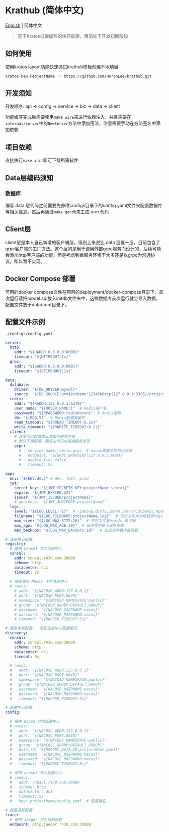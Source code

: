 # Krathub (简体中文)

[English](README.en-US.md) | 简体中文

> 基于Kratos框架编写的快开框架，目前处于开发初期阶段

## 如何使用

使用kratos layout功能快速通过krathub模板创建本地项目
```bash
kratos new PeojectName -r https://github.com/HoronLee/krathub.git
```

## 开发须知

开发顺序: api -> config -> service -> biz -> data -> client

功能编写完成后需要使用`make wire`来进行依赖注入，并且需要在`internal/server`中的`NewServer`方法中添加用法，注意需要手动在方法签名中添加依赖

## 项目依赖

直接执行`make init`即可下载所需软件

## Data层编码须知

### 数据库

编写 data 层代码之前需要先修改configs目录下的config.yaml文件来配置数据库等相关信息。然后再通过`make gendb`来生成 orm 代码

## Client层

client层是本人自己新增的客户端层，级别上来说比 data 层低一层，目前包含了grpc客户端的工厂方法。这个层的是用于调用外部grpc服务而设计的，后续可能会添加http客户端的功能，但是考虑到微服务环境下大多还是以grpc为沟通协议，所以暂不实现。


## Docker Compose 部署

可用的docker compose文件在项目的deployment/docker-compose目录下，首次运行请把model.sql放入initdb文件夹中，这样数据库首次运行就会导入数据。配置文件放于data/conf目录下。

## 配置文件示例

`./configs/config.yaml`
```yaml
server:
  http:
    addr: "${HADDR:0.0.0.0:8000}"
    timeout: "${HTIMEOUT:1s}"
  grpc:
    addr: "${GADDR:0.0.0.0:8001}"
    timeout: "${GTIMEHOUT:1s}"

data:
  database:
    driver: "${DB_DRIVER:mysql}"
    source: "${DB_SOURCE:projectName:123456@tcp(127.0.0.1:3306)/projectName?parseTime=True&loc=Local}"
  redis:
    addr: "${RADDR:127.0.0.1:6379}"
    user_name: "${RUSER_NAME:}"  # Redis用户名
    password: "${RPASSWORD:redisHoron}"  # Redis密码
    db: "${RDB:5}"  # Redis数据库编号
    read_timeout: "${RREAD_TIMEOUT:0.2s}"
    write_timeout: "${RWRITE_TIMEOUT:0.2s}"
  client:
    # 这里可以配置第三方服务的客户端
    # 默认不用配置，而是在代码中直接服务发现
    grpc:
      # - service_name: hello.grpc  # nacos需要添加协议后缀
      #   endpoint: "${GRPC_ENDPOINT:127.0.0.1:8003}"
      #   enable_tls: false
      #   timeout: 5s

app:
  env: "${ENV:dev}" # dev, test, prod
  jwt:
    secret_key: "${JWT_SECRETK_KEY:projectName_secret}"
    expire: "${JWT_EXPIRE:24}"
    issuer: "${JWT_ISSUER:projectName}"
    # audience: "${JWT_AUDIENCE:projectName}"
  log:
    level: "${LOG_LEVEL:-1}"  # -1debug,0info,1warn,2error,3dpanic,4panic,5fatal
    filename: "${LOG_FILENAME:projectName.log}"  # 日志文件夹为根目录logs
    max_size: "${LOG_MAX_SIZE:20}"  # 日志文件最大大小，单位MB
    max_age: "${LOG_MAX_AGE:30}"  # 日志文件最大保存天数
    max_backups: "${LOG_MAX_BACKUPS:10}"  # 日志文件最大备份数

# 注册中心配置
registry:
  # 使用 Consul 作为注册中心
  consul:
    addr: consul.r430.com:30080
    scheme: http
    datacenter: dc1
    timeout: 5s
  
  # 或者使用 Nacos 作为注册中心
  # nacos:
    # addr: "${NACOSR_ADDR:127.0.0.1}"
    # port: "${NACOSR_PORT:8848}"
    # namespace: "${NACOSR_NAMESPACE:public}"
    # group: "${NACOSR_GROUP:DEFAULT_GROUP}"
    # username: "${NACOSR_USERNAME:nacos}"
    # password: "${NACOSR_PASSWORD:nacos}"
    # timeout: "${NACOSR_TIMEOUT:5s}"

# 服务发现配置，一般和注册中心配置相同
discovery:
  consul:
    addr: consul.r430.com:30080
    scheme: http
    datacenter: dc1
    timeout: 5s

  # nacos:
  #   addr: "${NACOSD_ADDR:127.0.0.1}"
  #   port: "${NACOSD_PORT:8848}"
  #   namespace: "${NACOSD_NAMESPACE:public}"
  #   group: "${NACOSD_GROUP:DEFAULT_GROUP}"
  #   username: "${NACOSD_USERNAME:nacos}"
  #   password: "${NACOSD_PASSWORD:nacos}"
  #   timeout: "${NACOSD_TIMEOUT:5s}"

# 配置中心配置
config:

  # 使用 Nacos 作为配置中心
  # nacos:
  #   addr: "${NACOSC_ADDR:127.0.0.1}"
  #   port: "${NACOSC_PORT:8848}"
  #   namespace: "${NACOSC_NAMESPACE:public}"
  #   group: "${NACOSC_GROUP:DEFAULT_GROUP}"
  #   data_id: "${NACOSC_DATA_ID:projectName.yaml}"
  #   username: "${NACOSC_USERNAME:nacos}"
  #   password: "${NACOSC_PASSWORD:nacos}"
  #   timeout: "${NACOSC_TIMEOUT:5s}"

  # 使用 consul 作为配置中心
  # consul:
  #   addr: consul.r430.com:30080
  #   scheme: http
  #   datacenter: dc1
  #   timeout: 5s
  #   key: projectName/config.yaml  # 配置键名

# 链路追踪配置
trace:
  # 使用 Jaeger 作为链路追踪
  endpoint: otlp.jaeger.r430.com:30080
```